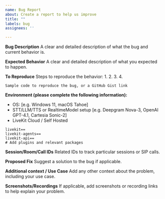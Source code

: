 ```yaml
---
name: Bug Report
about: Create a report to help us improve
title: ""
labels: bug
assignees: ''

---
```


**Bug Description**
A clear and detailed description of what the bug and current behavior is.

**Expected Behavior**
A clear and detailed description of what you expected to happen. 

**To Reproduce**
Steps to reproduce the behavior:
1. 
2. 
3. 
4. 

```
Sample code to reproduce the bug, or a GitHub Gist link
```

**Environment (please complete the following information):**
 - OS: [e.g. Windows 11, macOS Tahoe]
 - STT/LLM/TTS or RealtimeModel setup [e.g. Deepgram Nova-3, OpenAI GPT-4.1, Cartesia Sonic-2]
 - LiveKit Cloud / Self Hosted
  ```
  livekit==
  livekit-agents==
  livekit-api==
  # Add plugins and relevant packages
  ```  
**Session/Room/Call IDs**
Related IDs to track particular sessions or SIP calls.

**Proposed Fix**
Suggest a solution to the bug if applicable.

**Additional context / Use Case**
Add any other context about the problem, including your use case.

**Screenshots/Recordings**
If applicable, add screenshots or recording links to help explain your problem.